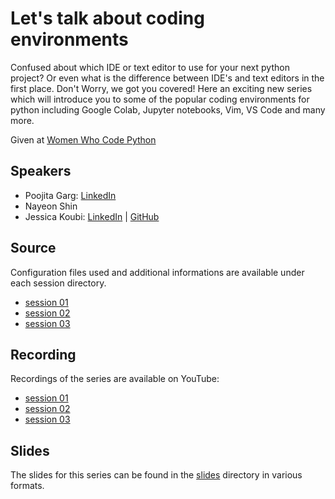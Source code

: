 # Let's talk about coding environments

Confused about which IDE or text editor to use for your next python project? Or even what is the difference between IDE's and text editors in the first place. Don't Worry, we got you covered! Here an exciting new series which will introduce you to some of the popular coding environments for python including Google Colab, Jupyter notebooks, Vim, VS Code and many more.

Given at [Women Who Code Python](https://www.womenwhocode.com/python)

## Speakers

* Poojita Garg: [LinkedIn](https://www.linkedin.com/in/poojita-garg-a4201118b/)
* Nayeon Shin
* Jessica Koubi: [LinkedIn](https://www.linkedin.com/in/jessicakoubi/) | [GitHub](https://github.com/jessicakoubi)

## Source

Configuration files used and additional informations are available under each session directory.

* [session 01](session_01)
* [session 02](session_02)
* [session 03](session_03)

## Recording

Recordings of the series are available on YouTube:

* [session 01](https://www.youtube.com/watch?v=uAiHK9z1FXE)
* [session 02](https://www.youtube.com/watch?v=D1mZ5OOFOiM)
* [session 03](https://www.youtube.com/watch?v=fhEVLIUHumg)

## Slides

The slides for this series can be found in the [slides](slides) directory in various formats.
